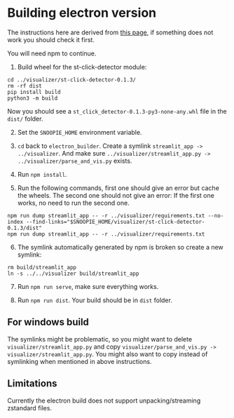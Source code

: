 # Building electron version

The instructions here are derived from [this page](https://github.com/whitphx/stlite/blob/main/packages/desktop/README.md), if something does not work you should check it first.

You will need npm to continue.

1. Build wheel for the st-click-detector module: 
```
cd ../visualizer/st-click-detector-0.1.3/
rm -rf dist
pip install build
python3 -m build
```
Now you should see a `st_click_detector-0.1.3-py3-none-any.whl` file in the `dist/` folder.

2. Set the `SNOOPIE_HOME` environment variable.

3. `cd` back to `electron_builder`. Create a symlink `streamlit_app -> ../visualizer`. And make sure `../visualizer/streamlit_app.py -> ../visualizer/parse_and_vis.py` exists.

4. Run `npm install`.

5. Run the following commands, first one should give an error but cache the wheels. The second one should not give an error:
If the first one works, no need to run the second one.
```
npm run dump streamlit_app -- -r ../visualizer/requirements.txt --no-index --find-links="$SNOOPIE_HOME/visualizer/st-click-detector-0.1.3/dist"
npm run dump streamlit_app -- -r ../visualizer/requirements.txt
```

6. The symlink automatically generated by npm is broken so create a new symlink:

```
rm build/streamlit_app
ln -s ../../visualizer build/streamlit_app
```

7. Run `npm run serve`, make sure everything works.

8. Run `npm run dist`. Your build should be in `dist` folder.

## For windows build

The symlinks might be problematic, so you might want to delete `visualizer/streamlit_app.py` and copy `visualizer/parse_and_vis.py -> visualizer/streamlit_app.py`. You might also want to copy instead of symlinking when mentioned in above instructions.

## Limitations

Currently the electron build does not support unpacking/streaming zstandard files.